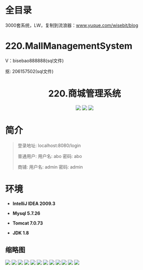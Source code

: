 # 全目录

3000套系统，LW，复制到流浪器：www.yuque.com/wisebit/blog

# 220.MallManagementSystem

<p>V：bisebao888888(sql文件)</p>
<p>抠: 206157502(sql文件)</p>

<p><h1 align="center">220.商城管理系统</h1></p>


<p align="center">
	<img src="https://img.shields.io/badge/jdk-1.8-orange.svg"/>
    <img src="https://img.shields.io/badge/springboot-5.x-lightgrey.svg"/>
    <img src="https://img.shields.io/badge/vue-3.x-blue.svg"/>
</p>

# 简介
>
> 
>
> 登录地址: localhost:8080/login
> 
> 普通用户: 用户名: abo 密码: abo  
> 
> 商铺: 用户名: admin 密码: admin
> 
>


# 环境

- <b>IntelliJ IDEA 2009.3</b>

- <b>Mysql 5.7.26</b>

- <b>Tomcat 7.0.73</b>

- <b>JDK 1.8</b>




## 缩略图

![](https://bitwise.oss-cn-heyuan.aliyuncs.com/2024/9/10/b0b31bbc-c610-4dce-b626-35725dd548a6.png)
![](https://bitwise.oss-cn-heyuan.aliyuncs.com/2024/9/10/051bc91f-0b9f-420b-8230-5c5c53d10b6d.png)
![](https://bitwise.oss-cn-heyuan.aliyuncs.com/2024/9/10/d3ade993-2e87-4d6c-88b3-f19ec092733f.png)
![](https://bitwise.oss-cn-heyuan.aliyuncs.com/2024/9/10/244986da-1128-4c1b-928b-54a76798536c.png)
![](https://bitwise.oss-cn-heyuan.aliyuncs.com/2024/9/10/0f2ff487-8079-4d95-b55d-4ae74edb6d18.png)
![](https://bitwise.oss-cn-heyuan.aliyuncs.com/2024/9/10/16a85e80-f708-46e1-aef7-d7fd17d1810a.png)
![](https://bitwise.oss-cn-heyuan.aliyuncs.com/2024/9/10/30ee2063-8459-4ea7-a00e-c91f74831198.png)
![](https://bitwise.oss-cn-heyuan.aliyuncs.com/2024/9/10/3129054e-2b68-49be-874b-c1714d5086f9.png)
![](https://bitwise.oss-cn-heyuan.aliyuncs.com/2024/9/10/09261a97-9185-4a42-accb-42a978f37d72.png)
![](https://bitwise.oss-cn-heyuan.aliyuncs.com/2024/9/10/a50b1bc1-7a14-43be-ae00-f6ed8f82a3c9.png)
![](https://bitwise.oss-cn-heyuan.aliyuncs.com/2024/9/10/ef03fd7f-c6fb-46af-9cbd-3aaf60e55d2c.png)
![](https://bitwise.oss-cn-heyuan.aliyuncs.com/2024/9/10/388aab3d-25b8-4539-a829-59c0144cd56e.png)


